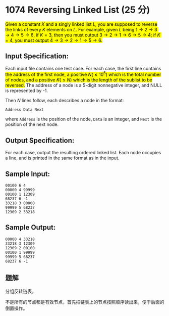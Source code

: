 # 1074 Reversing Linked List (25 分)

<mark>Given a constant $K$ and a singly linked list $L$, you are supposed to reverse the links of every $K$ elements on $L$. For example, given $L$ being $1→2→3→4→5→6$, if $K=3$, then you must output $3→2→1→6→5→4$; if $K=4$, you must output $4→3→2→1→5→6$.</mark>

## Input Specification:

Each input file contains one test case. For each case, the first line contains <mark>the address of the first node, a positive $N (≤10^5)$ which is the total number of nodes, and a positive $K (≤N)$ which is the length of the sublist to be reversed.</mark> The address of a node is a 5-digit nonnegative integer, and NULL is represented by -1.

Then $N$ lines follow, each describes a node in the format:

```
Address Data Next
```

where `Address` is the position of the node, `Data` is an integer, and `Next` is the position of the next node.

## Output Specification:

For each case, output the resulting ordered linked list. Each node occupies a line, and is printed in the same format as in the input.

## Sample Input:

```
00100 6 4
00000 4 99999
00100 1 12309
68237 6 -1
33218 3 00000
99999 5 68237
12309 2 33218
```

## Sample Output:

```
00000 4 33218
33218 3 12309
12309 2 00100
00100 1 99999
99999 5 68237
68237 6 -1
```

## 题解

分组反转链表。

不是所有的节点都是有效节点，首先把链表上的节点按照顺序读出来，便于后面的倒置操作。
